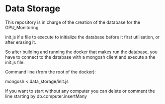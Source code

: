 # Data Storage

This repository is in charge of the creation of the database for the GPU_Monitoring

init.js if a file to execute to initialize the database before it first utilisation, or after erasing it.

So after building and running the docker that makes run the database, you have to connect to the database with a mongosh client and execute a the init.js file.

Command line (from the root of the docker):

mongosh < data_storage/init.js

If you want to start without any computer you can delete or comment the line starting by db.computer.insertMany

